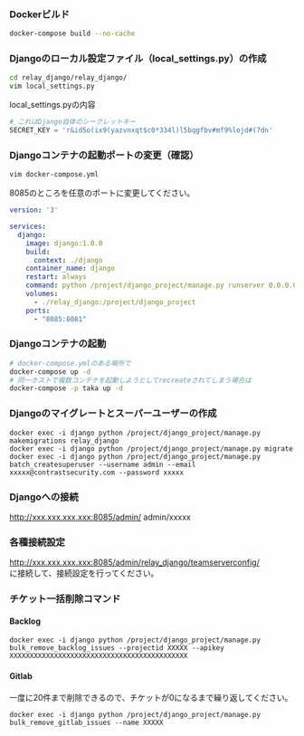 ### Dockerビルド
```bash
docker-compose build --no-cache
```

### Djangoのローカル設定ファイル（local_settings.py）の作成
```bash
cd relay_django/relay_django/
vim local_settings.py
```
local_settings.pyの内容
```python
# これはDjango自体のシークレットキー
SECRET_KEY = 'r&id5o(ix9(yazvnxqt$c0*334l)l5bqgfbv#mf9%lojd#(7dn'
```

### Djangoコンテナの起動ポートの変更（確認）
```bash
vim docker-compose.yml
```
8085のところを任意のポートに変更してください。
```yaml
version: '3' 

services:
  django:
    image: django:1.0.0
    build:
      context: ./django
    container_name: django
    restart: always
    command: python /project/django_project/manage.py runserver 0.0.0.0:8081
    volumes:
      - ./relay_django:/project/django_project
    ports:
      - "8085:8081"
```

### Djangoコンテナの起動
```bash
# docker-compose.ymlのある場所で
docker-compose up -d
# 同一ホストで複数コンテナを起動しようとしてrecreateされてしまう場合は
docker-compose -p taka up -d
```

### Djangoのマイグレートとスーパーユーザーの作成
```
docker exec -i django python /project/django_project/manage.py makemigrations relay_django
docker exec -i django python /project/django_project/manage.py migrate
docker exec -i django python /project/django_project/manage.py batch_createsuperuser --username admin --email xxxxx@contrastsecurity.com --password xxxxx
```

### Djangoへの接続
http://xxx.xxx.xxx.xxx:8085/admin/
admin/xxxxx

### 各種接続設定
http://xxx.xxx.xxx.xxx:8085/admin/relay_django/teamserverconfig/  
に接続して、接続設定を行ってください。

### チケット一括削除コマンド
#### Backlog
```
docker exec -i django python /project/django_project/manage.py bulk_remove_backlog_issues --projectid XXXXX --apikey XXXXXXXXXXXXXXXXXXXXXXXXXXXXXXXXXXXXXXXXXXXX
```
#### Gitlab
一度に20件まで削除できるので、チケットが0になるまで繰り返してください。
```
docker exec -i django python /project/django_project/manage.py bulk_remove_gitlab_issues --name XXXXX
```
